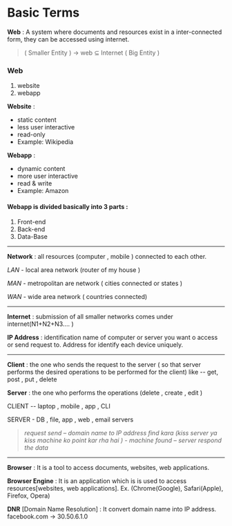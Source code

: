 # Basic Terms

**Web** :
A system where documents and resources exist in a inter-connected form, they can be accessed using internet.

>  ( Smaller Entity ) -> web ⊆ Internet ( Big Entity )

### Web
1. website
2. webapp

**Website** : 
- static content
- less user interactive
- read-only
- Example: Wikipedia

**Webapp** :
- dynamic content
- more user interactive
- read & write
- Example: Amazon


#### Webapp is divided basically into 3 parts :

1. Front-end
2. Back-end
3. Data-Base

---
**Network** : all resources (computer , mobile ) connected to each other.

_LAN_ - local area network (router of my house )

_MAN_ - metropolitan are network ( cities connected or states )

_WAN_ - wide area network ( countries connected)

---
**Internet** : submission of all smaller networks comes under internet(N1+N2+N3.... )

**IP Address** :  identification name of computer or server you want o access or send request to. 
Address for identify each device uniquely. 

---
**Client** : the one who sends the request to the server  ( so that server performs the desired operations to be performed for the client) like  -- get, post , put , delete 

**Server** : the one who performs the operations (delete , create , edit )

CLIENT -- laptop , mobile , app , CLI 

SERVER -  DB  , file, app , web , email servers 


> _request send – domain name to IP address find kara (kiss server ya kiss machine ko point kar rha hai )  - machine found – server respond the data_

---
**Browser** : It is a tool to access documents, websites, web applications. 

**Browser Engine** : It is an application which is is used to access resources[websites, web applications]. 
Ex. (Chrome(Google), Safari(Apple), Firefox, Opera) 


**DNR** [Domain Name Resolution] : It convert domain name into IP address.
facebook.com -> 30.50.6.1.0